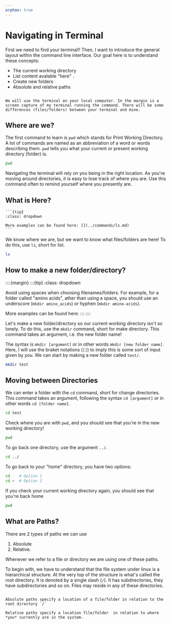 ```yaml
---
orphan: true
---
```


# Navigating in Terminal

First we need to find your terminal!! Then, I want to introduce the general layout within the command line interface. Our goal here is to understand these concepts:

* The current working directory 
* List content avalable "here" `.`
* Create new folders
* Absolute and relative paths 

````{note}

We will use the terminal on your local computer. In the margin is a screen capture of my terminal running the command. There will be some differences (files/folders) between your terminal and mine.
````


## Where are we?

The first command to learn is `pwd` which stands for Print Working Directory. A lot of commands are named as an abbreviation of a word or words describing them. `pwd` tells you what your current or present working directory (folder) is.

```bash
pwd
```

Navigating the terminal will rely on you being in the right location. As you're moving around directories, it is easy to lose track of where you are. Use this command often to remind yourself where you presently are.



## What is Here?

````{margin}
```{tip}
:class: dropdown

More examples can be found here: [](../commands/ls.md)
```
````

We know where we are, but we want to know what files/folders are here! To do this, use `ls`, short for list.

```bash
ls
```



## How to make a new folder/directory?

::::{margin}
:::{tip}
:class: dropdown

Avoid using spaces when choosing filenames/folders. For example, for a folder called "amino acids", ather than using a space, you should use an underscore (`mkdir amino_acids`) or hyphen (`mkdir amino-acids`).

More examples can be found here: [](../commands/mkdir.md)
:::
::::

Let's make a new folder/directory so our current working directory isn't so lonely. To do this, use the `mkdir` command, short for make directory. This command takes an argument, i.e. the new folder name!

The syntax is `mkdir [argument]` or in other words `mkdir [new folder name]`. Here, I will use the braket notations (`[]`) to imply this is some sort of input given by you. We can start by making a new folder called `test/`.

```bash
mkdir test
```


## Moving between Directories


We can enter a folder with the `cd` command, short for change directories. This command takes an argument, following the syntax `cd [argument]` or in other words `cd [folder name]`.

```bash
cd test
```

Check where you are with `pwd`, and you should see that you're in the new working directory!

```bash
pwd
```

To go back one directory, use the argument `../`.

```bash
cd ../
```

To go back to your "home" directory, you have two options:

```bash
cd    # Option 1
cd ~  # Option 2
```

If you check your current working directory again, you should see that you're back home

```bash
pwd
```


## What are Paths?

There are 2 types of paths we can use

1. Absolute
2. Relative. 
   
Whenever we refer to a file or directory we are using one of these paths.

To begin with, we have to understand that the file system under linux is a hierarchical structure. At the very top of the structure is what's called the root directory. It is denoted by a single slash (`/`). It has subdirectories, they have subdirectories and so on. Files may reside in any of these directories.

```{important}

Absolute paths specify a location of a file/folder in relation to the root directory `/`

Relative paths specify a location file/folder  in relation to where *you* currently are in the system.
```
